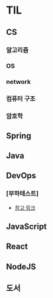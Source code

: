 # TIL

## CS
### 알고리즘
### OS
### network
### 컴퓨터 구조
### 암호학

## Spring

## Java

## DevOps
### [부하테스트]
- [참고 링크](https://blog.imqa.io/siljeon-web-aeb-buha-teseuteu-1byeon/)

## JavaScript

## React

## NodeJS

## 도서
